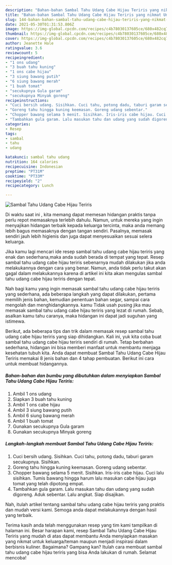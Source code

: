 ```yaml
---
description: "Bahan-bahan Sambal Tahu Udang Cabe Hijau Teriris yang nikmat Untuk Jualan"
title: "Bahan-bahan Sambal Tahu Udang Cabe Hijau Teriris yang nikmat Untuk Jualan"
slug: 144-bahan-bahan-sambal-tahu-udang-cabe-hijau-teriris-yang-nikmat-untuk-jualan
date: 2021-05-30T01:31:53.806Z
image: https://img-global.cpcdn.com/recipes/c4b78030137605ce/680x482cq70/sambal-tahu-udang-cabe-hijau-teriris-foto-resep-utama.jpg
thumbnail: https://img-global.cpcdn.com/recipes/c4b78030137605ce/680x482cq70/sambal-tahu-udang-cabe-hijau-teriris-foto-resep-utama.jpg
cover: https://img-global.cpcdn.com/recipes/c4b78030137605ce/680x482cq70/sambal-tahu-udang-cabe-hijau-teriris-foto-resep-utama.jpg
author: Jeanette Hale
ratingvalue: 3.6
reviewcount: 5
recipeingredient:
- "1 ons udang"
- "3 buah tahu kuning"
- "1 ons cabe hijau"
- "3 siung bawang putih"
- "6 siung bawang merah"
- "1 buah tomat"
- "secukupnya Gula garam"
- "secukupnya Minyak goreng"
recipeinstructions:
- "Cuci bersih udang. Sisihkan. Cuci tahu, potong dadu, taburi garam secukupnya. Sisihkan."
- "Goreng tahu hingga kuning keemasan. Goreng udang sebentar."
- "Chopper bawang selama 5 menit. Sisihkan. Iris-iris cabe hijau. Cuci lalu sisihkan. Tumis bawang hingga harum lalu masukan cabe hijau juga tomat yang telah dipotong empat."
- "Tambahkan gula garam. Lalu masukan tahu dan udang yang sudah digoreng. Aduk sebentar. Lalu angkat. Siap disajikan."
categories:
- Resep
tags:
- sambal
- tahu
- udang

katakunci: sambal tahu udang 
nutrition: 164 calories
recipecuisine: Indonesian
preptime: "PT31M"
cooktime: "PT33M"
recipeyield: "2"
recipecategory: Lunch

---
```



![Sambal Tahu Udang Cabe Hijau Teriris](https://img-global.cpcdn.com/recipes/c4b78030137605ce/680x482cq70/sambal-tahu-udang-cabe-hijau-teriris-foto-resep-utama.jpg)

Di waktu  saat ini , kita memang dapat memesan hidangan praktis tanpa perlu repot memasaknya terlebih dahulu. Namun, untuk mereka yang ingin menyajikan hidangan terbaik kepada keluarga tercinta, maka anda memang lebih bagus memasaknya dengan tangan sendiri. Pasalnya, memasak sendiri jauh lebih higienis dan juga dapat menyesuaikan sesuai selera keluarga.

Jika kamu lagi mencari ide resep sambal tahu udang cabe hijau teriris yang enak dan sederhana,maka anda sudah berada di tempat yang tepat. Resep sambal tahu udang cabe hijau teriris  sebenarnya mudah dilakukan jika anda melakukannya dengan cara yang benar. Namun, anda tidak perlu takut akan gagal dalam melakukannya 
karena di artikel ini kita akan mengulas sambal tahu udang cabe hijau teriris dengan tepat.  



Nah bagi kamu yang ingin memasak sambal tahu udang cabe hijau teriris yang sederhana, ada beberapa langkah yang dapat dilakukan, pertama memilih jenis bahan, kemudian penentuan bahan segar, sampai cara mengolah dan menghidangkannya. kamu Tidak usah pusing jika mau memasak sambal tahu udang cabe hijau teriris yang lezat di rumah. Sebab, asalkan kamu  tahu caranya, maka hidangan ini dapat jadi suguhan yang istimewa.

Berikut, ada beberapa tips dan trik dalam memasak resep sambal tahu udang cabe hijau teriris yang siap dihidangkan. Kali ini, yuk kita coba buat sambal tahu udang cabe hijau teriris sendiri di rumah. Tetap berbahan sederhana, hidangan ini bisa memberi manfaat untuk membantu menjaga kesehatan tubuh kita. Anda dapat membuat Sambal Tahu Udang Cabe Hijau Teriris memakai 8 jenis bahan dan 4 tahap pembuatan. Berikut ini cara untuk membuat hidangannya.

<!--inarticleads1-->

##### Bahan-bahan dan bumbu yang dibutuhkan dalam menyiapkan Sambal Tahu Udang Cabe Hijau Teriris:

1. Ambil 1 ons udang
1. Siapkan 3 buah tahu kuning
1. Ambil 1 ons cabe hijau
1. Ambil 3 siung bawang putih
1. Ambil 6 siung bawang merah
1. Ambil 1 buah tomat
1. Gunakan secukupnya Gula garam
1. Gunakan secukupnya Minyak goreng




<!--inarticleads2-->

##### Langkah-langkah membuat Sambal Tahu Udang Cabe Hijau Teriris:

1. Cuci bersih udang. Sisihkan. Cuci tahu, potong dadu, taburi garam secukupnya. Sisihkan.
1. Goreng tahu hingga kuning keemasan. Goreng udang sebentar.
1. Chopper bawang selama 5 menit. Sisihkan. Iris-iris cabe hijau. Cuci lalu sisihkan. Tumis bawang hingga harum lalu masukan cabe hijau juga tomat yang telah dipotong empat.
1. Tambahkan gula garam. Lalu masukan tahu dan udang yang sudah digoreng. Aduk sebentar. Lalu angkat. Siap disajikan.




Nah, itulah artikel tentang  sambal tahu udang cabe hijau teriris  yang praktis dan mudah versi kami. Semoga anda dapat melakukannya dengan hasil yang terbaik. 

Terima kasih anda telah menggunakan resep yang tim kami tampilkan di halaman ini. Besar harapan kami, resep  Sambal Tahu Udang Cabe Hijau Teriris yang mudah di atas dapat membantu Anda menyiapkan masakan yang nikmat untuk keluarga/teman maupun menjadi inspirasi dalam berbisnis kuliner. Bagaimana? Gampang kan? Itulah cara membuat sambal tahu udang cabe hijau teriris yang bisa Anda lakukan di rumah. Selamat mencoba!


